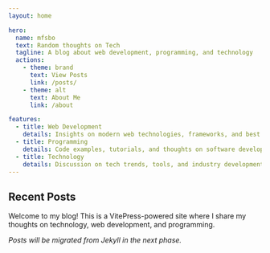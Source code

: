 ```yaml
---
layout: home

hero:
  name: mfsbo
  text: Random thoughts on Tech
  tagline: A blog about web development, programming, and technology
  actions:
    - theme: brand
      text: View Posts
      link: /posts/
    - theme: alt
      text: About Me
      link: /about

features:
  - title: Web Development
    details: Insights on modern web technologies, frameworks, and best practices
  - title: Programming
    details: Code examples, tutorials, and thoughts on software development
  - title: Technology
    details: Discussion on tech trends, tools, and industry developments
---
```


## Recent Posts

Welcome to my blog! This is a VitePress-powered site where I share my thoughts on technology, web development, and programming.

*Posts will be migrated from Jekyll in the next phase.*